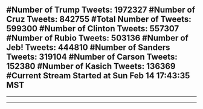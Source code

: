 #Number of Trump Tweets: 1972327
#Number of Cruz Tweets: 842755
#Total Number of Tweets: 599300 
#Number of Clinton Tweets: 557307
#Number of Rubio Tweets: 503136
#Number of Jeb! Tweets: 444810
#Number of Sanders Tweets: 319104
#Number of Carson Tweets: 152380
#Number of Kasich Tweets: 136369
#Current Stream Started at Sun Feb 14 17:43:35 MST
---
---
---

